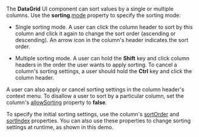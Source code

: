 The **DataGrid** UI component can sort values by a single or multiple columns. Use the **sorting**.[mode](/Documentation/ApiReference/UI_Widgets/dxDataGrid/Configuration/sorting/#mode) property to specify the sorting mode:
- Single sorting mode. A user can click the column header to sort by this column and click it again to change the sort order (ascending or descending). An arrow icon in the column's header indicates the sort order.

- Multiple sorting mode. A user can hold the **Shift** key and click column headers in the order the user wants to apply sorting. To cancel a column's sorting settings, a user should hold the **Ctrl** key and click the column header.

A user can also apply or cancel sorting settings in the column header's context menu. To disallow a user to sort by a particular column, set the column's [allowSorting](/Documentation/ApiReference/UI_Widgets/dxDataGrid/Configuration/columns/#allowSorting) property to **false**.

To specify the initial sorting settings, use the column's [sortOrder](/Documentation/ApiReference/UI_Widgets/dxDataGrid/Configuration/columns/#sortOrder) and [sortIndex](/Documentation/ApiReference/UI_Widgets/dxDataGrid/Configuration/columns/#sortIndex) properties. You can also use these properties to change sorting settings at runtime, as shown in this demo.